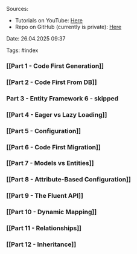 Sources:
- Tutorials on YouTube: [Here](https://youtu.be/eHT6G912po0?list=PLQB-TSatJvw4T7mQneItRgsemyjMMYRNk)
- Repo on GitHub (currently is private): [Here](https://github.com/Alex24Vel/YTCodingTutorialsEFCore)

Date: 26.04.2025 09:37

Tags: #index 

### [[Part 1 - Code First Generation]]
### [[Part 2 - Code First From DB]]
### Part 3 - Entity Framework 6 - skipped
### [[Part 4 - Eager vs Lazy Loading]]
### [[Part 5 - Configuration]]
### [[Part 6 - Code First Migration]]
### [[Part 7 - Models vs Entities]]
### [[Part 8 - Attribute-Based Configuration]]
### [[Part 9 - The Fluent API]]
### [[Part 10 - Dynamic Mapping]]
### [[Part 11 - Relationships]]
### [[Part 12 - Inheritance]]

